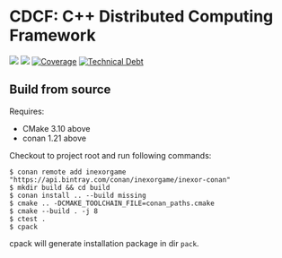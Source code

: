 # CDCF: C++ Distributed Computing Framework

![](https://github.com/thoughtworks-hpc/cdcf/workflows/CI/badge.svg)
![](https://github.com/thoughtworks-hpc/cdcf/workflows/Coding%20Style/badge.svg)
[![Coverage](https://sonarcloud.io/api/project_badges/measure?project=thoughtworks-hpc_cdcf&metric=coverage)](https://sonarcloud.io/dashboard?id=thoughtworks-hpc_cdcf)
[![Technical Debt](https://sonarcloud.io/api/project_badges/measure?project=thoughtworks-hpc_cdcf&metric=sqale_index)](https://sonarcloud.io/dashboard?id=thoughtworks-hpc_cdcf)

## Build from source

Requires:

- CMake 3.10 above
- conan 1.21 above

Checkout to project root and run following commands:

```shell
$ conan remote add inexorgame "https://api.bintray.com/conan/inexorgame/inexor-conan"
$ mkdir build && cd build
$ conan install .. --build missing
$ cmake .. -DCMAKE_TOOLCHAIN_FILE=conan_paths.cmake
$ cmake --build . -j 8
$ ctest .
$ cpack
```

cpack will generate installation package in dir `pack`.
